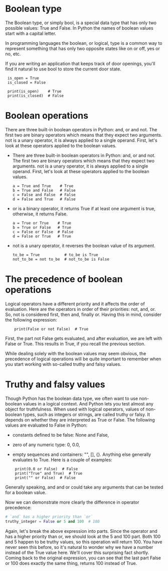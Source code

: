 # Boolean type
The Boolean type, or simply bool, is a special data type that has only two possible values: True and False. In Python the names of boolean values start with a capital letter.

In programming languages the boolean, or logical, type is a common way to represent something that has only two opposite states like on or off, yes or no, etc.

If you are writing an application that keeps track of door openings, you'll find it natural to use bool to store the current door state.
     
     is_open = True
     is_closed = False

     print(is_open)    # True
     print(is_closed)  # False
# Boolean operations
There are three built-in boolean operators in Python: and, or and not. The first two are binary operators which means that they expect two arguments. not is a unary operator, it is always applied to a single operand. First, let's look at these operators applied to the boolean values.
 - There are three built-in boolean operators in Python: and, or and not. The first two are binary operators which means that they expect two arguments. not is a unary operator, it is always applied to a single operand. First, let's look at these operators applied to the boolean values.
       
       a = True and True    # True
       b = True and False   # False
       c = False and False  # False
       d = False and True   # False
 - or is a binary operator, it returns True if at least one argument is true, otherwise, it returns False.
         
       a = True or True    # True
       b = True or False   # True
       c = False or False  # False
       d = False or True   # True
 - not is a unary operator, it reverses the boolean value of its argument.
              
       to_be = True           # to_be is True
       not_to_be = not to_be  # not_to_be is False
# The precedence of boolean operations
Logical operators have a different priority and it affects the order of evaluation. Here are the operators in order of their priorities: not, and, or. So, not is considered first, then and, finally or. Having this in mind, consider the following expression:
        
        print(False or not False)  # True
        
 First, the part not False gets evaluated, and after evaluation, we are left with False or True. This results in True, if you recall the previous section.

While dealing solely with the boolean values may seem obvious, the precedence of logical operations will be quite important to remember when you start working with so-called truthy and falsy values.
# Truthy and falsy values
Though Python has the boolean data type, we often want to use non-boolean values in a logical context. And Python lets you test almost any object for truthfulness. When used with logical operators, values of non-boolean types, such as integers or strings, are called truthy or falsy. It depends on whether they are interpreted as True or False.
The following values are evaluated to False in Python:

 - constants defined to be false: None and False,
 - zero of any numeric type: 0, 0.0,
 - empty sequences and containers: "", [], {}.
Anything else generally evaluates to True. Here is a couple of examples:
        
        print(0.0 or False)  # False
        print("True" and True)  # True
        print("" or False)  # False
Generally speaking, and and or could take any arguments that can be tested for a boolean value.

Now we can demonstrate more clearly the difference in operator precedence:
```python
# `and` has a higher priority than `or`
truthy_integer = False or 5 and 100  # 100
```   
Again, let's break the above expression into parts. Since the operator and has a higher priority than or, we should look at the 5 and 100 part. Both 100 and 5 happen to be truthy values, so this operation will return 100. You have never seen this before, so it's natural to wonder why we have a number instead of the True value here. We'll cover this surprising fact shortly. Coming back to the original expression, you can see that the last part False or 100 does exactly the same thing, returns 100 instead of True.
